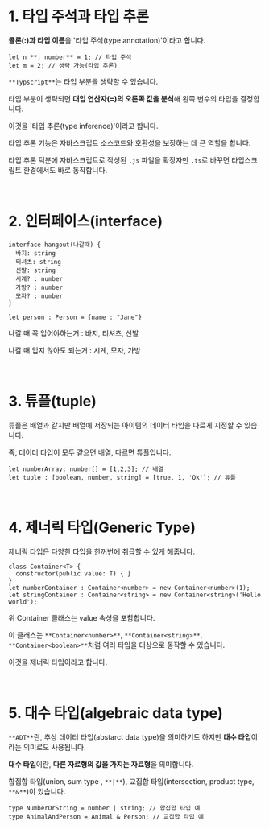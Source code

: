# 1. 타입 주석과 타입 추론

**콜론(:)과 타입 이름**을 '타입 주석(type annotation)'이라고 합니다.

```tsx
let n **: number** = 1; // 타입 주석
let m = 2; // 생략 가능(타입 추론)
```

`**Typscript**`는 타입 부분을 생략할 수 있습니다.

타입 부분이 생략되면 **대입 연산자(=)의 오른쪽 값을 분석**해 왼쪽 변수의 타입을 결정합니다.

이것을 '타입 추론(type inference)'이라고 합니다.

타입 추론 기능은 자바스크립트 소스코드와 호환성을 보장하는 데 큰 역할을 합니다.

타입 추론 덕분에 자바스크립트로 작성된 `.js` 파일을 확장자만 `.ts`로 바꾸면 타입스크립트 환경에서도 바로 동작합니다.

<br>

# 2. 인터페이스(interface)

```tsx
interface hangout(나갈때) {
  바지: string
  티셔츠: string
  신발: string
  시계? : number
  가방? : number
  모자? : number
}

let person : Person = {name : "Jane"}
```

나갈 때 꼭 입어야하는거 : 바지, 티셔츠, 신발

나갈 때 입지 않아도 되는거 : 시계, 모자, 가방

<br>


# 3. 튜플(tuple)

튜플은 배열과 같지만 배열에 저장되는 아이템의 데이터 타입을 다르게 지정할 수 있습니다.

즉, 데이터 타입이 모두 같으면 배열, 다르면 튜플입니다.

```tsx
let numberArray: number[] = [1,2,3]; // 배열
let tuple : [boolean, number, string] = [true, 1, 'Ok']; // 튜플
```

<br>

# 4. 제너릭 타입(Generic Type)

제너릭 타입은 다양한 타입을 한꺼번에 취급할 수 있게 해줍니다.

```tsx
class Container<T> {
  constructor(public value: T) { }
}
let numberContainer : Container<number> = new Container<number>(1);
let stringContainer : Container<string> = new Container<string>('Hello world');
```

위 Container 클래스는 value 속성을 포함합니다.

이 클래스는 `**Container<number>**`, `**Container<string>**`, `**Container<boolean>**`처럼 여러 타입을 대상으로 동작할 수 있습니다.

이것을 제너릭 타입이라고 합니다.

<br>

# 5. 대수 타입(algebraic data type)

`**ADT**`란, 추상 데이터 타입(abstarct data type)을 의미하기도 하지만 **대수 타입**이라는 의미로도 사용됩니다.

**대수 타입**이란, **다른 자료형의 값을 가지는 자료형**을 의미합니다.

합집합 타입(union, sum type , `**|**`), 교집합 타입(intersection, product type, `**&**`)이 있습니다.

```tsx
type NumberOrString = number | string; // 합집합 타입 예
type AnimalAndPerson = Animal & Person; // 교집합 타입 예
```